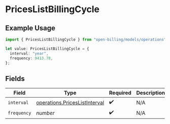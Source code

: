 # PricesListBillingCycle

## Example Usage

```typescript
import { PricesListBillingCycle } from "open-billing/models/operations";

let value: PricesListBillingCycle = {
  interval: "year",
  frequency: 9413.78,
};
```

## Fields

| Field                                                                          | Type                                                                           | Required                                                                       | Description                                                                    |
| ------------------------------------------------------------------------------ | ------------------------------------------------------------------------------ | ------------------------------------------------------------------------------ | ------------------------------------------------------------------------------ |
| `interval`                                                                     | [operations.PricesListInterval](../../models/operations/priceslistinterval.md) | :heavy_check_mark:                                                             | N/A                                                                            |
| `frequency`                                                                    | *number*                                                                       | :heavy_check_mark:                                                             | N/A                                                                            |